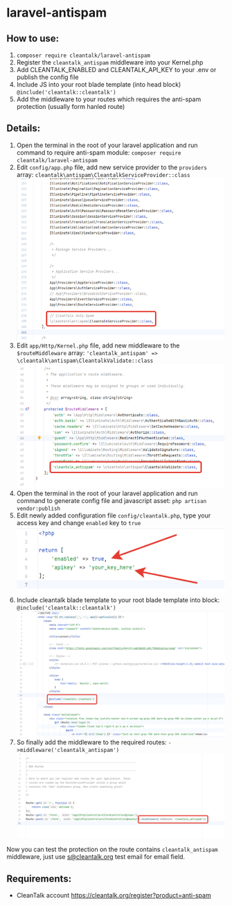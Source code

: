 # laravel-antispam

## How to use:
1) `composer require cleantalk/laravel-antispam`
2) Register the `cleantalk_antispam` middleware into your  Kernel.php
3) Add CLEANTALK_ENABLED and CLEANTALK_API_KEY to your .env or publish the config file
4) Include JS into your root blade template (into head block) `@include('cleantalk::cleantalk')`
5) Add the middleware to your routes which requires the anti-spam protection (usually form hanled route)

## Details:
1) Open the terminal in the root of your laravel application and run command to require anti-spam module: `composer require cleantalk/laravel-antispam`
2) Edit `config/app.php` file, add new service provider to the `providers` array: `cleantalk\antispam\CleantalkServiceProvider::class` ![Adding service provider](https://raw.githubusercontent.com/CleanTalk/laravel-antispam/master/documentation/screenshots/1.png)
3) Edit `app/Http/Kernel.php` file, add new middleware to the `$routeMiddleware` array: `'cleantalk_antispam' => \cleantalk\antispam\CleantalkValidate::class` ![Adding middleware](https://raw.githubusercontent.com/CleanTalk/laravel-antispam/master/documentation/screenshots/2.png)
4) Open the terminal in the root of your laravel application and run command to generate config file and javascript asset: `php artisan vendor:publish`
5) Edit newly added configuration file `config/cleantalk.php`, type your access key and change `enabled` key to `true` ![Changing configuration](https://raw.githubusercontent.com/CleanTalk/laravel-antispam/master/documentation/screenshots/3.png)
6) Include cleantalk blade template to your root blade template into <head> block: `@include('cleantalk::cleantalk')` ![Adding blade template](https://raw.githubusercontent.com/CleanTalk/laravel-antispam/master/documentation/screenshots/4.png)
7) So finally add the middleware to the required routes: `->middleware('cleantalk_antispam')` ![Using middleware](https://raw.githubusercontent.com/CleanTalk/laravel-antispam/master/documentation/screenshots/5.png)

Now you can test the protection on the route contains `cleantalk_antispam` middleware, just use s@cleantalk.org test email for email field.

## Requirements:

* CleanTalk account https://cleantalk.org/register?product=anti-spam

